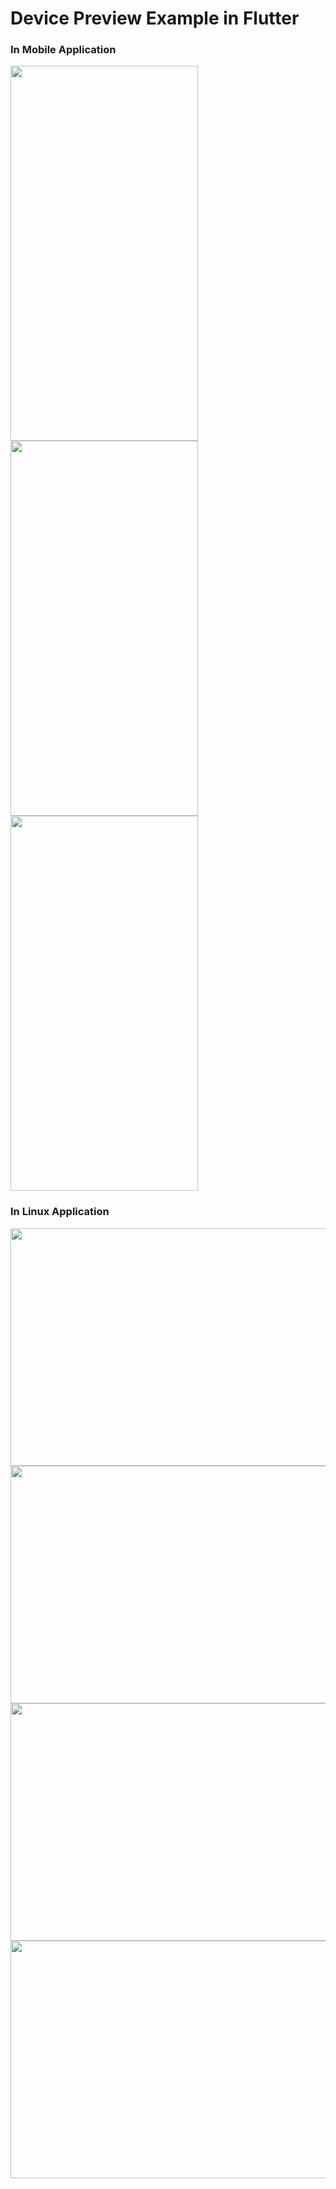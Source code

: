 # Device Preview Example in Flutter

### In Mobile Application 

<img src="https://user-images.githubusercontent.com/13943321/149576327-ee33ff4b-12a4-4003-88af-64d100ce87bf.png" width=300 height=600> <img src="https://user-images.githubusercontent.com/13943321/149576342-f81a3936-fa3c-4c36-a818-de1480ce5010.png" width=300 height=600> <img src="https://user-images.githubusercontent.com/13943321/149576369-8913f82e-69e1-4aa9-9121-d278159980c9.png" width=300 height=600>


### In Linux Application

<img src="https://user-images.githubusercontent.com/13943321/149576481-e46db15e-4f08-4c1f-a6a4-7eb38321f818.png" width=700 height=380> <img src="https://user-images.githubusercontent.com/13943321/149576511-f679cdcc-947a-4f4b-bad3-3170d6e4f554.png" width=700 height=380> <img src="https://user-images.githubusercontent.com/13943321/149576533-76e4149f-d178-49a0-b945-2a352c03a79d.png" width=700 height=380> <img src="https://user-images.githubusercontent.com/13943321/149576541-2087443d-de45-4065-825c-2fd5cf67cc22.png" width=700 height=380>
